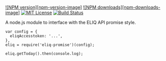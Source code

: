 [![NPM version][npm-version-image]][npm-url] [![NPM downloads][npm-downloads-image]][npm-url] [![MIT License][license-image]][license-url] [![Build Status][travis-image]][travis-url]

A node.js module to interface with the ELIQ API promise style.

```
var config = {
  eliqAccesstoken: '...',
},
eliq = require('eliq-promise')(config);

eliq.getToday().then(console.log);
```


[npm-url]: https://npmjs.org/package/eliq-promise
[downloads-image]: http://img.shields.io/npm/dm/eliq-promise.svg
[npm-image]: http://img.shields.io/npm/v/eliq-promise.svg
[license-image]: http://img.shields.io/badge/license-MIT-blue.svg
[license-url]: LICENSE
[travis-url]: https://travis-ci.org/ashpool/eliq-promise
[travis-image]: http://img.shields.io/travis/ashpool/eliq-promise.svg
